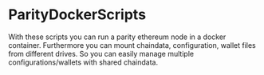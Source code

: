 # ParityDockerScripts

With these scripts you can run a parity ethereum node in a docker container.
Furthermore you can mount chaindata, configuration, wallet files from different drives.
So you can easily manage multiple configurations/wallets with shared chaindata.
